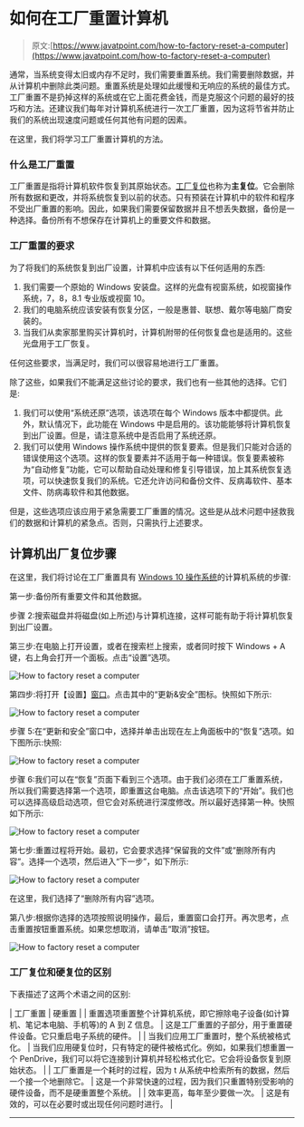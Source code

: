 # 如何在工厂重置计算机

> 原文:[https://www.javatpoint.com/how-to-factory-reset-a-computer](https://www.javatpoint.com/how-to-factory-reset-a-computer)

通常，当系统变得太旧或内存不足时，我们需要重置系统。我们需要删除数据，并从计算机中删除此类问题。重置系统是处理如此缓慢和无响应的系统的最佳方式。工厂重置不是扔掉这样的系统或在它上面花费金钱，而是克服这个问题的最好的技巧和方法。还建议我们每年对计算机系统进行一次工厂重置，因为这将节省并防止我们的系统出现速度问题或任何其他有问题的因素。

在这里，我们将学习工厂重置计算机的方法。

### 什么是工厂重置

工厂重置是指将计算机软件恢复到其原始状态。[工厂复位](https://www.javatpoint.com/how-to-factory-reset-windows-7)也称为**主复位**。它会删除所有数据和更改，并将系统恢复到以前的状态。只有预装在计算机中的软件和程序不受出厂重置的影响。因此，如果我们需要保留数据并且不想丢失数据，备份是一种选择。备份所有不想保存在计算机上的重要文件和数据。

### 工厂重置的要求

为了将我们的系统恢复到出厂设置，计算机中应该有以下任何适用的东西:

1.  我们需要一个原始的 Windows 安装盘。这样的光盘有视窗系统，如视窗操作系统，7，8，8.1 专业版或视窗 10。
2.  我们的电脑系统应该安装有恢复分区，一般是惠普、联想、戴尔等电脑厂商安装的。
3.  当我们从卖家那里购买计算机时，计算机附带的任何恢复盘也是适用的。这些光盘用于工厂恢复。

任何这些要求，当满足时，我们可以很容易地进行工厂重置。

除了这些，如果我们不能满足这些讨论的要求，我们也有一些其他的选择。它们是:

1.  我们可以使用“系统还原”选项，该选项在每个 Windows 版本中都提供。此外，默认情况下，此功能在 Windows 中是启用的。该功能能够将计算机恢复到出厂设置。但是，请注意系统中是否启用了系统还原。
2.  我们可以使用 Windows 操作系统中提供的恢复要素。但是我们只能对合适的错误使用这个选项。这样的恢复要素并不适用于每一种错误。恢复要素被称为“自动修复”功能，它可以帮助自动处理和修复引导错误，加上其系统恢复选项，可以快速恢复我们的系统。它还允许访问和备份文件、反病毒软件、基本文件、防病毒软件和其他数据。

但是，这些选项应该应用于紧急需要工厂重置的情况。这些是从战术问题中拯救我们的数据和计算机的紧急点。否则，只需执行上述要求。

## 计算机出厂复位步骤

在这里，我们将讨论在工厂重置具有 [Windows 10 操作系统](https://www.javatpoint.com/what-is-windows)的计算机系统的步骤:

第一步:备份所有重要文件和其他数据。

步骤 2:搜索磁盘并将磁盘(如上所述)与计算机连接，这样可能有助于将计算机恢复到出厂设置。

第三步:在电脑上打开设置，或者在搜索栏上搜索，或者同时按下 Windows + A 键，右上角会打开一个面板。点击“设置”选项。

![How to factory reset a computer](../Images/a154fdbe34807e9b05d491e7cdc02611.png)

第四步:将打开【设置】[窗口](https://www.javatpoint.com/windows)。点击其中的“更新&安全”图标。快照如下所示:

![How to factory reset a computer](../Images/c92091b802fdf66935cdcb96eeea7342.png)

步骤 5:在“更新和安全”窗口中，选择并单击出现在左上角面板中的“恢复”选项。如下图所示:快照:

![How to factory reset a computer](../Images/0550b0f7905349b50e4ed20408c309af.png)

步骤 6:我们可以在“恢复”页面下看到三个选项。由于我们必须在工厂重置系统，所以我们需要选择第一个选项，即重置这台电脑。点击该选项下的“开始”。我们也可以选择高级启动选项，但它会对系统进行深度修改。所以最好选择第一种。快照如下所示:

![How to factory reset a computer](../Images/0471fed2d05a4314414544a68996d3fb.png)

第七步:重置过程将开始。最初，它会要求选择“保留我的文件”或“删除所有内容”。选择一个选项，然后进入“下一步”，如下所示:

![How to factory reset a computer](../Images/44cfe213142ccac65815850769d7b746.png)

在这里，我们选择了“删除所有内容”选项。

第八步:根据你选择的选项按照说明操作，最后，重置窗口会打开。再次思考，点击重置按钮重置系统。如果您想取消，请单击“取消”按钮。

![How to factory reset a computer](../Images/adb5f83dcae8e6b8b4ea1a73e3380d91.png)

### 工厂复位和硬复位的区别

下表描述了这两个术语之间的区别:

| 工厂重置 | 硬重置 |
| 重置选项重置整个计算机系统，即它擦除电子设备(如计算机、笔记本电脑、手机等)的 A 到 Z 信息。 | 这是工厂重置的子部分，用于重置硬件设备。它只重启电子系统的硬件。 |
| 当我们应用工厂重置时，整个系统被格式化。 | 当我们应用硬复位时，只有特定的硬件被格式化。例如，如果我们想重置一个 PenDrive，我们可以将它连接到计算机并轻松格式化它。它会将设备恢复到原始状态。 |
| 工厂重置是一个耗时的过程，因为 t 从系统中检索所有的数据，然后一个接一个地删除它。 | 这是一个非常快速的过程，因为我们只重置特别受影响的硬件设备，而不是硬重置整个系统。 |
| 效率更高，每年至少要做一次。 | 这是有效的，可以在必要时或出现任何问题时进行。 |

* * *
